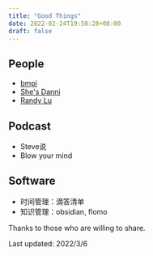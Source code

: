```yaml
---
title: "Good Things"
date: 2022-02-24T19:50:28+08:00
draft: false
---
```


## People

- [bmpi](https://www.bmpi.dev/)
- [She's Danni](https://www.youtube.com/c/ShesDanni/featured)
- [Randy Lu](https://lutaonan.com/)

## Podcast

- Steve说
- Blow your mind

## Software

- 时间管理：滴答清单
- 知识管理：obsidian, flomo



Thanks to those who are willing to share.

Last updated: 2022/3/6